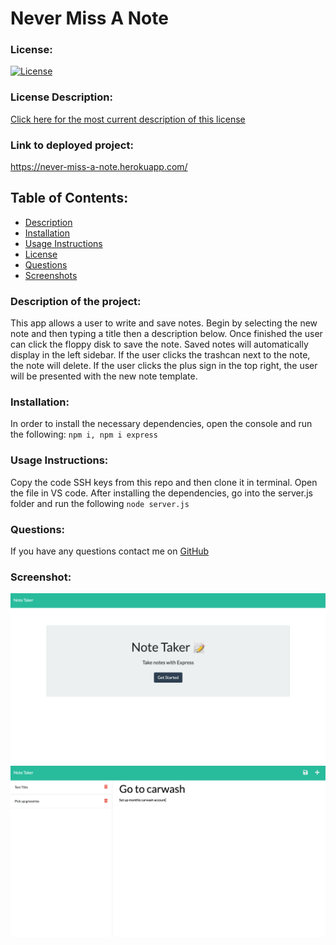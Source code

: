 # Never Miss A Note

### License:

[![License](https://img.shields.io/badge/License-MIT-green.svg)](https://opensource.org/licenses/MIT)

### License Description:

[Click here for the most current description of this license](https://opensource.org/licenses/MIT)

### Link to deployed project:

https://never-miss-a-note.herokuapp.com/

## Table of Contents:

- [Description](#description)
- [Installation](#installation)
- [Usage Instructions](#usage-instructions)
- [License](#license)
- [Questions](#questions)
- [Screenshots](#screenshot)

### Description of the project:

This app allows a user to write and save notes. Begin by selecting the new note and then typing a title then a description below. Once finished the user can click the floppy disk to save the note. Saved notes will automatically display in the left sidebar. If the user clicks the trashcan next to the note, the note will delete. If the user clicks the plus sign in the top right, the user will be presented with the new note template.

### Installation:

In order to install the necessary dependencies, open the console and run the following:
`npm i, npm i express`

### Usage Instructions:

Copy the code SSH keys from this repo and then clone it in terminal. Open the file in VS code. After installing the dependencies, go into the server.js folder and run the following `node server.js`

### Questions:

If you have any questions contact me on [GitHub](https://github.com/AmberZimmerman)

### Screenshot:

![Screenshot of index which is a note taking app title with start button](./assets/notess1.png)
![Screenshot of notetaking functionality](./assets/notess2.png)
